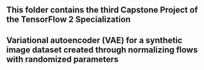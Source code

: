 ## This folder contains the third Capstone Project of the TensorFlow 2 Specialization

## Variational autoencoder (VAE) for a synthetic image dataset created through normalizing flows with randomized parameters
